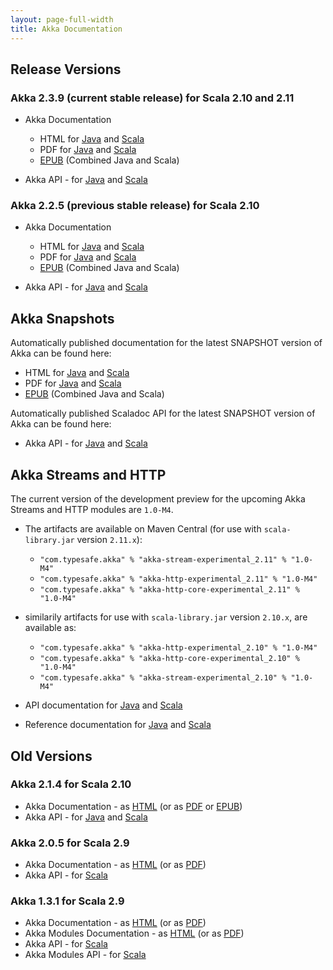 ```yaml
---
layout: page-full-width
title: Akka Documentation
---
```


## Release Versions

### Akka 2.3.9 (current stable release) for Scala 2.10 and 2.11

* Akka Documentation

  * HTML for [Java](http://doc.akka.io/docs/akka/2.3.9/java.html) and [Scala](http://doc.akka.io/docs/akka/2.3.9/scala.html)
  * PDF for [Java](http://doc.akka.io/docs/akka/2.3.9/AkkaJava.pdf) and [Scala](http://doc.akka.io/docs/akka/2.3.9/AkkaScala.pdf)
  * [EPUB](http://doc.akka.io/docs/akka/2.3.9/Akka.epub) (Combined Java and Scala)

* Akka API - for [Java](http://doc.akka.io/japi/akka/2.3.9/) and [Scala](http://doc.akka.io/api/akka/2.3.9/)

### Akka 2.2.5 (previous stable release) for Scala 2.10

* Akka Documentation

  * HTML for [Java](http://doc.akka.io/docs/akka/2.2.5/java.html) and [Scala](http://doc.akka.io/docs/akka/2.2.5/scala.html)
  * PDF for [Java](http://doc.akka.io/docs/akka/2.2.5/AkkaJava.pdf) and [Scala](http://doc.akka.io/docs/akka/2.2.5/AkkaScala.pdf)
  * [EPUB](http://doc.akka.io/docs/akka/2.2.5/Akka.epub) (Combined Java and Scala)

* Akka API - for [Java](http://doc.akka.io/japi/akka/2.2.5/) and [Scala](http://doc.akka.io/api/akka/2.2.5/)

## Akka Snapshots

Automatically published documentation for the latest SNAPSHOT version of Akka can be found here:

* HTML for [Java](http://doc.akka.io/docs/akka/snapshot/java.html) and [Scala](http://doc.akka.io/docs/akka/snapshot/scala.html)
* PDF for [Java](http://doc.akka.io/docs/akka/snapshot/AkkaJava.pdf) and [Scala](http://doc.akka.io/docs/akka/snapshot/AkkaScala.pdf)
* [EPUB](http://doc.akka.io/docs/akka/snapshot/Akka.epub) (Combined Java and Scala)

Automatically published Scaladoc API for the latest SNAPSHOT version of Akka can be found here:

* Akka API - for [Java](http://doc.akka.io/japi/akka/snapshot/) and [Scala](http://doc.akka.io/api/akka/snapshot/)

## Akka Streams and HTTP

The current version of the development preview for the upcoming Akka Streams and HTTP modules are `1.0-M4`.

* The artifacts are available on Maven Central (for use with `scala-library.jar` version `2.11.x`):
  * `"com.typesafe.akka" % "akka-stream-experimental_2.11" % "1.0-M4"`
  * `"com.typesafe.akka" % "akka-http-experimental_2.11" % "1.0-M4"`
  * `"com.typesafe.akka" % "akka-http-core-experimental_2.11" % "1.0-M4"`

* similarily artifacts for use with `scala-library.jar` version `2.10.x`, are available as:
  * `"com.typesafe.akka" % "akka-http-experimental_2.10" % "1.0-M4"`
  * `"com.typesafe.akka" % "akka-http-core-experimental_2.10" % "1.0-M4"`
  * `"com.typesafe.akka" % "akka-stream-experimental_2.10" % "1.0-M4"`

* API documentation for [Java](http://doc.akka.io/japi/akka-stream-and-http-experimental/1.0-M4/) and [Scala](http://doc.akka.io/api/akka-stream-and-http-experimental/1.0-M4/)

* Reference documentation for [Java](http://doc.akka.io/docs/akka-stream-and-http-experimental/1.0-M4/java.html) and [Scala](http://doc.akka.io/docs/akka-stream-and-http-experimental/1.0-M4/scala.html)

## Old Versions

### Akka 2.1.4 for Scala 2.10

* Akka Documentation - as [HTML](http://doc.akka.io/docs/akka/2.1.4) (or as [PDF](http://doc.akka.io/docs/akka/2.1.4/Akka.pdf) or [EPUB](http://doc.akka.io/docs/akka/2.1.4/Akka.epub))
* Akka API - for [Java](http://doc.akka.io/japi/akka/2.1.4/) and [Scala](http://doc.akka.io/api/akka/2.1.4/)

### Akka 2.0.5 for Scala 2.9

* Akka Documentation - as [HTML](http://doc.akka.io/docs/akka/2.0.5) (or as [PDF](http://doc.akka.io/docs/akka/2.0.5/Akka.pdf))
* Akka API - for [Scala](http://doc.akka.io/api/akka/2.0.5)


### Akka 1.3.1 for Scala 2.9

* Akka Documentation - as [HTML](http://doc.akka.io/docs/akka/1.3.1) (or as [PDF](http://doc.akka.io/docs/akka/1.3.1/Akka.pdf))
* Akka Modules Documentation - as [HTML](http://doc.akka.io/docs/akka-modules/1.3.1) (or as [PDF](http://doc.akka.io/docs/akka-modules/1.3.1/AkkaModules.pdf))
* Akka API - for [Scala](http://doc.akka.io/api/akka/1.3.1)
* Akka Modules API - for [Scala](http://doc.akka.io/api/akka-modules/1.3.1)

